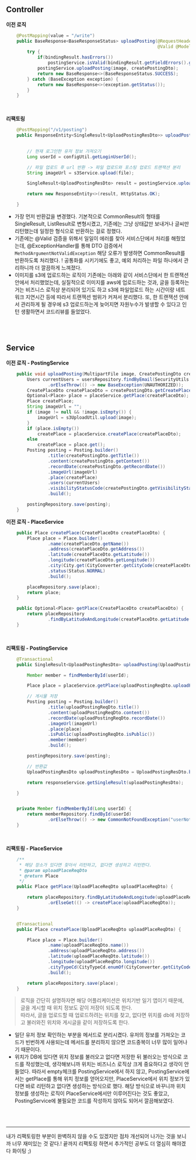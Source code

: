 
## Controller

<b> 이전 로직 </b>
```java
    @PostMapping(value = "/write")
    public BaseResponse<BaseResponseStatus> uploadPosting(@RequestHeader("Authorization")String accessToken, @RequestPart(required = false) MultipartFile image,
                                                          @Valid @ModelAttribute CreatePostingDto createPostingDto, BindingResult bindingResult) throws IOException {
        try {
            if(bindingResult.hasErrors())
                postingService.isValid(bindingResult.getFieldErrors().get(0).getField());
            postingService.uploadPosting(image, createPostingDto);
            return new BaseResponse<>(BaseResponseStatus.SUCCESS);
        } catch (BaseException exception) {
            return new BaseResponse<>(exception.getStatus());
        }
    }
```
<br>

<b> 리팩토링 </b>
```java
    @PostMapping("/v1/posting")
    public ResponseEntity<SingleResult<UploadPostingResDto>> uploadPosting(@NotNull(message = "requiredFile") @RequestPart MultipartFile file,
                                                                           @Valid @RequestPart UploadPostingReqDto uploadPostingReqDto) throws IOException {

        // 현재 로그인한 유저 정보 가져오기
        Long userId = configUtil.getLoginUserId();

        // 파일 업로드 후 url 반환 -> 파일 업로드와 포스팅 업로드 트랜잭션 분리
        String imageUrl = s3Service.upload(file);

        SingleResult<UploadPostingResDto> result = postingService.uploadPosting(uploadPostingReqDto, imageUrl, userId);

        return new ResponseEntity<>(result, HttpStatus.OK);

    }
```

- 가장 먼저 반환값을 변경했다. 기본적으로 CommonResult의 형태를 SingleResult, ListResult로 변형시켰고, 기존에는 그냥 상태값만 보내거나 글씨만 리턴했는데 일정한 형식으로 반환하는 걸로 정했다.
- 기존에는 @Valid 검증을 위해서 일일이 에러를 찾아 서비스단에서 처리를 해줬었는데, @ExceptionHandler를 통해 DTO 검증에서 `MethodArgumentNotValidException` 해당 오류가 발생하면 CommonResult를 반환하도록 처리했다. ! 공통화를 시키기에도 좋고, 예외 처리하는 파일 하나에서 관리하니까 더 깔끔하게 느껴졌다.
- 이미지를 s3에 업로드하는 로직이 기존에는 아래와 같이 서비스단에서 한 트랜잭션 안에서 처리했었는데, 실질적으로 이미지를 aws에 업로드하는 것과, 글을 등록하는거는 비즈니스 로직상 분리되어 있기도 하고 s3에 파일업로드 하는 시간이랑 네트워크 지연시간 등에 따라서 트랜잭션 범위가 커져서 분리했다. 또, 한 트랜잭션 안에서 관리하게 될 경우에 s3 업로드하는게 늦어지면 자원누수가 발생할 수 있다고 인턴 생활하면서 코드리뷰를 들었었다.

<br><br>

## Service

<b>이전 로직 - PostingService</b>

```java
    public void uploadPosting(MultipartFile image, CreatePostingDto createPostingDto) throws BaseException, IOException {
        Users currentUsers = usersRepository.findByEmail(SecurityUtils.getLoggedUserEmail())
                .orElseThrow(() -> new BaseException(UNAUTHORIZED));
        CreatePlaceDto createPlaceDto = createPostingDto.getCreatePlaceDto();
        Optional<Place> place = placeService.getPlace(createPlaceDto);
        Place createPlace;
        String imageUrl = "";
        if (image != null && !image.isEmpty()) {
            imageUrl = s3UploadUtil.upload(image);
        }
        if (place.isEmpty())
            createPlace = placeService.createPlace(createPlaceDto);
        else
            createPlace = place.get();
        Posting posting = Posting.builder()
                .title(createPostingDto.getTitle())
                .content(createPostingDto.getContent())
                .recordDate(createPostingDto.getRecordDate())
                .imageUrl(imageUrl)
                .place(createPlace)
                .users(currentUsers)
                .visibilityStatusCode(createPostingDto.getVisibilityStatusCode())
                .build();

        postingRepository.save(posting);
    }
```

<b>이전 로직 - PlaceService</b>
```java
    public Place createPlace(CreatePlaceDto createPlaceDto) {
        Place place = Place.builder()
                .name(createPlaceDto.getName())
                .address(createPlaceDto.getAddress())
                .latitude(createPlaceDto.getLatitude())
                .longitude(createPlaceDto.getLongitude())
                .city(City.get(CityConverter.getCityCode(createPlaceDto.getAddress())))
                .status(Status.NORMAL)
                .build();

        placeRepository.save(place);
        return place;
    }

    public Optional<Place> getPlace(CreatePlaceDto createPlaceDto) {
        return placeRepository
                .findByLatitudeAndLongitude(createPlaceDto.getLatitude(), createPlaceDto.getLongitude());
    }
```

<br>

<b>리팩토링 - PostingService</b>
```java
    @Transactional
    public SingleResult<UploadPostingResDto> uploadPosting(UploadPostingReqDto uploadPostingReqDto, String imageUrl, Long userId) {

        Member member = findMemberById(userId);

        Place place = placeService.getPlace(uploadPostingReqDto.uploadPlaceReqDto());

        // 게시물 저장
        Posting posting = Posting.builder()
                .title(uploadPostingReqDto.title())
                .content(uploadPostingReqDto.content())
                .recordDate(uploadPostingReqDto.recordDate())
                .imageUrl(imageUrl)
                .place(place)
                .isPublic(uploadPostingReqDto.isPublic())
                .member(member)
                .build();

        postingRepository.save(posting);

        // 반환값
        UploadPostingResDto uploadPostingResDto = UploadPostingResDto.builder().postingId(posting.getId()).build();

        return responseService.getSingleResult(uploadPostingResDto);

    }


    private Member findMemberById(Long userId) {
        return memberRepository.findById(userId)
                .orElseThrow(() -> new CommonNotFoundException("userNotFound"));
    }
```

<br>

<b>리팩토링 - PlaceService</b>
```java
    /**
     * 해당 장소가 있다면 찾아서 리턴하고, 없다면 생성하고 리턴한다.
     * @param uploadPlaceReqDto
     * @return Place
     */
    public Place getPlace(UploadPlaceReqDto uploadPlaceReqDto) {

        return placeRepository.findByLatitudeAndLongitude(uploadPlaceReqDto.latitude(), uploadPlaceReqDto.longitude())
                .orElseGet(() -> createPlace(uploadPlaceReqDto));
    }


    @Transactional
    public Place createPlace(UploadPlaceReqDto uploadPlaceReqDto) {

        Place place = Place.builder()
                .name(uploadPlaceReqDto.name())
                .address(uploadPlaceReqDto.address())
                .latitude(uploadPlaceReqDto.latitude())
                .longitude(uploadPlaceReqDto.longitude())
                .cityTypeCd(CityTypeCd.enumOf(CityConverter.getCityCode(uploadPlaceReqDto.address())))
                .build();

        return placeRepository.save(place);
    }
```

> 로직을 간단히 설명하자면 해당 어플리케이션은 위치기반 일기 앱이기 때문에, 글을 게시할 때 위치 정보도 같이 저장이 되도록 한다. <br>
> 따라서, 글을 업로드할 때 업로드하려는 위치를 찾고, 없다면 위치를 db에 저장하고 불러와진 위치와 게시글을 같이 저장하도록 한다.

- 일단 유저 정보 확인하는 부분을 메서드로 분리시켰다. 유저의 정보를 가져오는 코드가 빈번하게 사용되는데 메서드를 분리하지 않으면 코드중복이 너무 많이 일어나기 때문이다.
- 위치가 DB에 있다면 위치 정보를 불러오고 없다면 저장한 뒤 불러오는 방식으로 코드를 작성했는데, 생각해보니까 위치는 비즈니스 로직상 크게 중요하다고 생각이 안들었다. 
따라서 empty체크를 PostingService에서 하지 않고, PostingService에서는 getPlace를 통해 위치 정보를 얻어오지만, PlaceService에서 위치 정보가 있다면 바로 리턴하고 없다면 생성하는 방식으로 했다. 해당 방식으로 바꾸니까 위치 정보를 생성하는 로직이 PlaceService에서만 이루어진다는 것도 좋았고, PostingService에 불필요한 코드를 작성하지 않아도 되어서 깔끔해보였다.

<br><br>


---


내가 리팩토링한 부분이 완벽하지 않을 수도 있겠지만 점차 개선되어 나가는 것을 보니까 너무 재미있는 것 같다.!
끝까지 리팩토링 하면서 추가적인 공부도 더 열심히 해야겠다 화이팅 ;)
